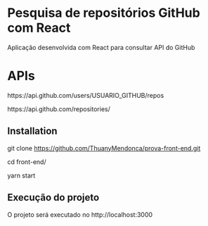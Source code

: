 # Pesquisa de repositórios GitHub com React

Aplicação desenvolvida com React para consultar API do GitHub

# APIs

<p>https://api.github.com/users/USUARIO_GITHUB/repos</p>
<p>https://api.github.com/repositories/<id do repositorio></p>

## Installation

git clone https://github.com/ThuanyMendonca/prova-front-end.git
<p>cd front-end/</p>
<p>yarn start </p>

## Execução do projeto
O projeto será executado no http://localhost:3000
